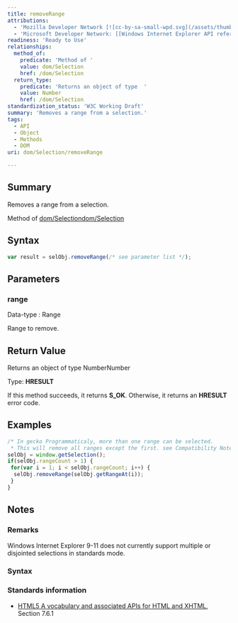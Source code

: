 ```yaml
---
title: removeRange
attributions:
  - 'Mozilla Developer Network [![cc-by-sa-small-wpd.svg](/assets/thumb/8/8c/cc-by-sa-small-wpd.svg/120px-cc-by-sa-small-wpd.svg.png)](http://creativecommons.org/licenses/by-sa/3.0/us/): [[Selection.removeRange](https://developer.mozilla.org/en-US/docs/Web/API/Selection.removeRange) Article]'
  - 'Microsoft Developer Network: [[Windows Internet Explorer API reference](http://msdn.microsoft.com/en-us/library/ie/hh828809%28v=vs.85%29.aspx) Article]'
readiness: 'Ready to Use'
relationships:
  method_of:
    predicate: 'Method of '
    value: dom/Selection
    href: /dom/Selection
  return_type:
    predicate: 'Returns an object of type  '
    value: Number
    href: /dom/Selection
standardization_status: 'W3C Working Draft'
summary: 'Removes a range from a selection.'
tags:
  - API
  - Object
  - Methods
  - DOM
uri: dom/Selection/removeRange

---
```

## <span>Summary</span>

Removes a range from a selection.

Method of [dom/Selection](/dom/Selection)[dom/Selection](/dom/Selection)

## <span>Syntax</span>

``` js
var result = selObj.removeRange(/* see parameter list */);
```

## <span>Parameters</span>

### <span>range</span>

 Data-type
:   Range

 Range to remove.

## <span>Return Value</span>

Returns an object of type NumberNumber

Type: **HRESULT**

If this method succeeds, it returns **S\_OK**. Otherwise, it returns an **HRESULT** error code.

## <span>Examples</span>

``` js
/* In gecko Programmaticaly, more than one range can be selected.
 * This will remove all ranges except the first. see Compatibility Notes below */
selObj = window.getSelection();
if(selObj.rangeCount > 1) {
 for(var i = 1; i < selObj.rangeCount; i++) {
  selObj.removeRange(selObj.getRangeAt(i));
 }
}
```

## <span>Notes</span>

### <span>Remarks</span>

Windows Internet Explorer 9-11 does not currently support multiple or disjointed selections in standards mode.

### <span>Syntax</span>

### <span>Standards information</span>

-   [HTML5 A vocabulary and associated APIs for HTML and XHTML](http://go.microsoft.com/fwlink/p/?linkid=221374), Section 7.6.1
